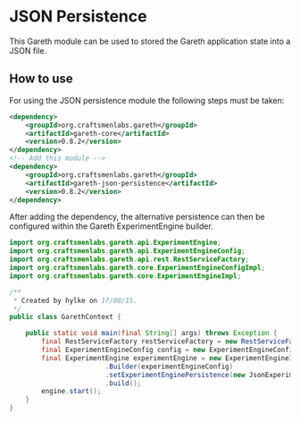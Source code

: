 # JSON Persistence

This Gareth module can be used to stored the Gareth application state into a JSON file.

## How to use

For using the JSON persistence module the following steps must be taken:


```xml
<dependency>
    <groupId>org.craftsmenlabs.gareth</groupId>
    <artifactId>gareth-core</artifactId>
    <version>0.8.2</version>
</dependency>
<!-- Add this module -->
<dependency>
    <groupId>org.craftsmenlabs.gareth</groupId>
    <artifactId>gareth-json-persistence</artifactId>
    <version>0.8.2</version>
</dependency>
```

After adding the dependency, the alternative persistence can then be configured within the Gareth ExperimentEngine
builder.

```java
import org.craftsmenlabs.gareth.api.ExperimentEngine;
import org.craftsmenlabs.gareth.api.ExperimentEngineConfig;
import org.craftsmenlabs.gareth.api.rest.RestServiceFactory;
import org.craftsmenlabs.gareth.core.ExperimentEngineConfigImpl;
import org.craftsmenlabs.gareth.core.ExperimentEngineImpl;

/**
 * Created by hylke on 17/08/15.
 */
public class GarethContext {

    public static void main(final String[] args) throws Exception {
        final RestServiceFactory restServiceFactory = new RestServiceFactoryImpl(); // Create a new rest service factory
        final ExperimentEngineConfig config = new ExperimentEngineConfigImpl.Builder().build();
        final ExperimentEngine experimentEngine = new ExperimentEngineImpl
                        .Builder(experimentEngineConfig)
                        .setExperimentEnginePersistence(new JsonExperimentEnginePersistence.Builder().build()) // Load alternative persistence here
                        .build();
        engine.start();
    }
}
```